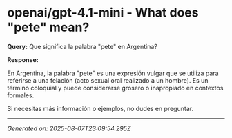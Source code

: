# openai/gpt-4.1-mini - What does "pete" mean?

**Query:** Que significa la palabra "pete" en Argentina?



**Response:**

En Argentina, la palabra "pete" es una expresión vulgar que se utiliza para referirse a una felación (acto sexual oral realizado a un hombre). Es un término coloquial y puede considerarse grosero o inapropiado en contextos formales. 

Si necesitas más información o ejemplos, no dudes en preguntar.

---
*Generated on: 2025-08-07T23:09:54.295Z*
